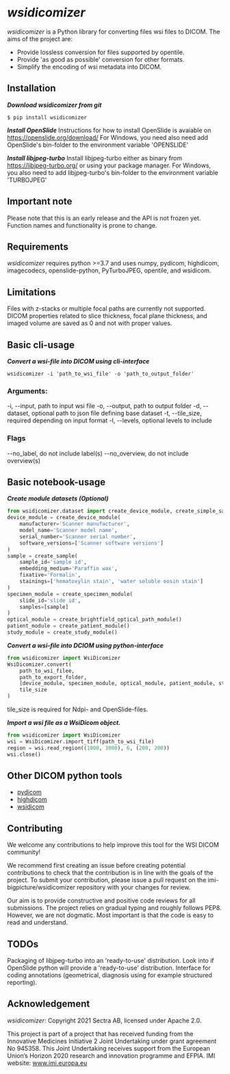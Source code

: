 # *wsidicomizer*
*wsidicomizer* is a Python library for converting files wsi files to DICOM. The aims of the project are:
- Provide lossless conversion for files supported by opentile.
- Provide 'as good as possible' conversion for other formats.
- Simplify the encoding of wsi metadata into DICOM.

## Installation
***Download wsidicomizer from git***
```console
$ pip install wsidicomizer
```

***Install OpenSlide***
Instructions for how to install OpenSlide is avaiable on https://openslide.org/download/
For Windows, you need also need add OpenSlide's bin-folder to the environment variable 'OPENSLIDE'

***Install libjpeg-turbo***
Install libjpeg-turbo either as binary from https://libjpeg-turbo.org/ or using your package manager.
For Windows, you also need to add libjpeg-turbo's bin-folder to the environment variable 'TURBOJPEG'

## Important note
Please note that this is an early release and the API is not frozen yet. Function names and functionality is prone to change.

## Requirements
*wsidicomizer* requires python >=3.7 and uses numpy, pydicom, highdicom, imagecodecs, openslide-python, PyTurboJPEG, opentile, and wsidicom.

## Limitations
Files with z-stacks or multiple focal paths are currently not supported. DICOM properties related to slice thickness, focal plane thickness, and imaged volume are saved as 0 and not with proper values.

## Basic cli-usage
***Convert a wsi-file into DICOM using cli-interface***
```console
wsidicomizer -i 'path_to_wsi_file' -o 'path_to_output_folder'
```
### Arguments:
-i, --input, path to input wsi file
-o, --output, path to output folder
-d, --dataset, optional path to json file defining base dataset
-t, --tile_size, required depending on input format
-l, --levels, optional levels to include

### Flags
--no_label, do not include label(s)
--no_overview, do not include overview(s)

## Basic notebook-usage
***Create module datasets (Optional)***
```python
from wsidicomizer.dataset import create_device_module, create_simple_sample, create_simple_specimen_module
device_module = create_device_module(
    manufacturer='Scanner manufacturer',
    model_name='Scanner model name',
    serial_number='Scanner serial number',
    software_versions=['Scanner software versions']
)
sample = create_sample(
    sample_id='sample id',
    embedding_medium='Paraffin wax',
    fixative='Formalin',
    stainings=['hematoxylin stain', 'water soluble eosin stain']
)
specimen_module = create_specimen_module(
    slide_id='slide id',
    samples=[sample]
)
optical_module = create_brightfield_optical_path_module()
patient_module = create_patient_module()
study_module = create_study_module()

```

***Convert a wsi-file into DCIOM using python-interface***
```python
from wsidicomizer import WsiDicomizer
WsiDicomizer.convert(
    path_to_wsi_filee,
    path_to_export_folder,
    [device_module, specimen_module, optical_module, patient_module, study_module],
    tile_size
)
```
tile_size is required for Ndpi- and OpenSlide-files.

***Import a wsi file as a WsiDicom object.***
```python
from wsidicomizer import WsiDicomizer
wsi = WsiDicomizer.import_tiff(path_to_wsi_file)
region = wsi.read_region((1000, 1000), 6, (200, 200))
wsi.close()
```

## Other DICOM python tools
- [pydicom](https://pydicom.github.io/)
- [highdicom](https://github.com/MGHComputationalPathology/highdicom)
- [wsidicom](https://github.com/imi-bigpicture/wsidicom)

## Contributing
We welcome any contributions to help improve this tool for the WSI DICOM community!

We recommend first creating an issue before creating potential contributions to check that the contribution is in line with the goals of the project. To submit your contribution, please issue a pull request on the imi-bigpicture/wsidicomizer repository with your changes for review.

Our aim is to provide constructive and positive code reviews for all submissions. The project relies on gradual typing and roughly follows PEP8. However, we are not dogmatic. Most important is that the code is easy to read and understand.

## TODOs
Packaging of libjpeg-turbo into an 'ready-to-use' distribution.
Look into if OpenSlide python will provide a 'ready-to-use' distribution.
Interface for coding annotations (geometrical, diagnosis using for example structured reporting).

## Acknowledgement
*wsidicomizer*: Copyright 2021 Sectra AB, licensed under Apache 2.0.

This project is part of a project that has received funding from the Innovative Medicines Initiative 2 Joint Undertaking under grant agreement No 945358. This Joint Undertaking receives support from the European Union’s Horizon 2020 research and innovation programme and EFPIA. IMI website: www.imi.europa.eu